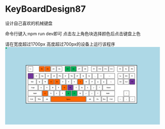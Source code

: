 # KeyBoardDesign87
设计自己喜欢的机械键盘

命令行键入:npm run dev即可
点击左上角色块选择颜色后点击键盘上色

请在宽度超过1700px 高度超过700px的设备上运行该程序
![image](https://github.com/MagicBYang/KeyBoardDesign87/blob/master/static/readmeImage/Example.png)